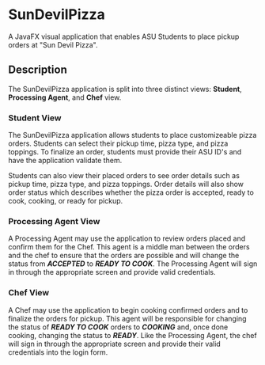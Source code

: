 # SunDevilPizza
A JavaFX visual application that enables ASU Students to place pickup orders at "Sun Devil Pizza".
## Description
The SunDevilPizza application is split into three distinct views: **Student**, **Processing Agent**, and **Chef** view.


### Student View
The SunDevilPizza application allows students to place customizeable pizza orders. Students can select their pickup time, pizza type, and pizza toppings. To finalize an order, students must provide their ASU ID's and have the application validate them.


Students can also view their placed orders to see order details such as pickup time, pizza type, and pizza toppings. Order details will also show order status which describes whether the pizza order is accepted, ready to cook, cooking, or ready for pickup.


### Processing Agent View
A Processing Agent may use the application to review orders placed and confirm them for the Chef. This agent is a middle man between the orders and the chef to ensure that the orders are possible and will change the status from ***ACCEPTED*** to ***READY TO COOK***. The Processing Agent will sign in through the appropriate screen and provide valid credentials.

### Chef View
A Chef may use the application to begin cooking confirmed orders and to finalize the orders for pickup. This agent will be responsible for changing the status of ***READY TO COOK*** orders to ***COOKING*** and, once done cooking, changing the status to ***READY***. Like the Processing Agent, the chef will sign in through the appropriate screen and provide their valid credentials into the login form.
